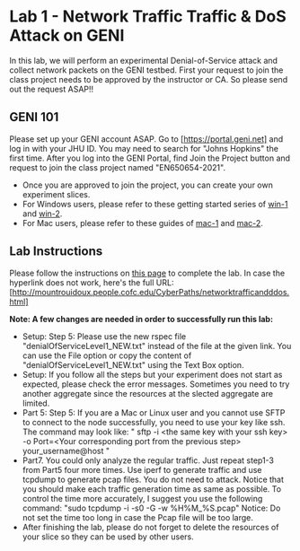 # Lab 1 - Network Traffic Traffic & DoS Attack on GENI

In this lab, we will perform an experimental Denial-of-Service attack and collect network packets on the GENI testbed. First your request to join the class project needs to be approved by the instructor or CA. So please send out the request ASAP!!

## GENI 101

Please set up your GENI account ASAP. Go to [https://portal.geni.net] and log in with your JHU ID. You may need to search for "Johns Hopkins" the first time.
After you log into the GENI Portal, find Join the Project button and request to join the class project named "EN650654-2021". 
- Once you are approved to join the project, you can create your own experiment slices.
- For Windows users, please refer to these getting started series of [win-1](http://mountrouidoux.people.cofc.edu/CyberPaths/GettingStartedWindows.html) and [win-2](http://mountrouidoux.people.cofc.edu/CyberPaths/GettingStartedWindowsHelloGENI.html).
- For Mac users, please refer to these guides of [mac-1](http://mountrouidoux.people.cofc.edu/CyberPaths/GettingStartedMac.html) and [mac-2](http://mountrouidoux.people.cofc.edu/CyberPaths/GettingStartedMacHelloGENI.html).

## Lab Instructions 

Please follow the instructions on [this page](http://mountrouidoux.people.cofc.edu/CyberPaths/networktrafficandddos.html) to complete the lab. In case the hyperlink does not work, here's the full URL: [http://mountrouidoux.people.cofc.edu/CyberPaths/networktrafficandddos.html]

**Note: A few changes are needed in order to successfully run this lab:**
- Setup: Step 5: Please use the new rspec file "denialOfServiceLevel1_NEW.txt" instead of the file at the given link. You can use the File option or copy the content of "denialOfServiceLevel1_NEW.txt" using the Text Box option.
- Setup: If you follow all the steps but your experiment does not start as expected, please check the error messages. Sometimes you need to try another aggregate since the resources at the slected aggregate are limited.
- Part 5: Step 5: If you are a Mac or Linux user and you cannot use SFTP to connect to the node successfully, you need to use your key like ssh. The command may look like: 
" sftp -i \<the same key with your ssh key\> -o Port=\<Your corresponding port from the previous step\> your_username@host "
- Part7. You could only analyze the regular traffic. Just repeat step1-3 from Part5 four more times. Use iperf to generate traffic and use tcpdump to generate pcap files. You do not need to attack. Notice that you should make each traffic generation time as same as possible.
To control the time more accurately, I suggest you use the following command:
"sudo tcpdump -i <interface> -s0 -G <the time you want> -w %H%M_%S.pcap"
Notice: Do not set the time too long in case the Pcap file will be too large.
- After finishing the lab, please do not forget to delete the resources of your slice so they can be used by other users.
